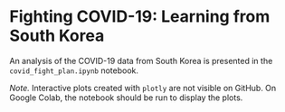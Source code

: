 # Fighting COVID-19: Learning from South Korea

An analysis of the COVID-19 data from South Korea is presented in the `covid_fight_plan.ipynb` notebook. 

*Note.* Interactive plots created with `plotly` are not visible on GitHub. On Google Colab, the notebook should be run to display the plots.